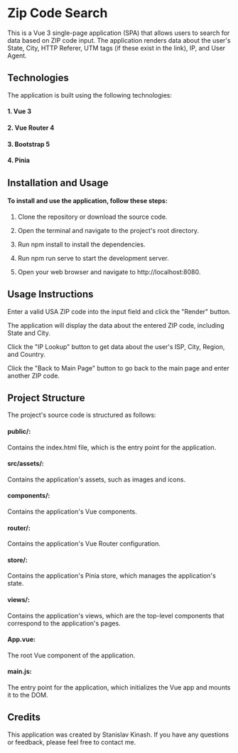 # Zip Code Search
This is a Vue 3 single-page application (SPA) that allows users to search for data based on ZIP code input. The application renders data about the user's State, City, HTTP Referer, UTM tags (if these exist in the link), IP, and User Agent.

## Technologies
The application is built using the following technologies:

#### 1. Vue 3
#### 2. Vue Router 4
#### 3. Bootstrap 5
#### 4. Pinia

## Installation and Usage
#### To install and use the application, follow these steps:

1. Clone the repository or download the source code.

2. Open the terminal and navigate to the project's root directory.

3. Run npm install to install the dependencies.

4. Run npm run serve to start the development server.

5. Open your web browser and navigate to http://localhost:8080.

## Usage Instructions
Enter a valid USA ZIP code into the input field and click the "Render" button.

The application will display the data about the entered ZIP code, including State and City.

Click the "IP Lookup" button to get data about the user's ISP, City, Region, and Country.

Click the "Back to Main Page" button to go back to the main page and enter another ZIP code.

## Project Structure
The project's source code is structured as follows:

#### public/: 
Contains the index.html file, which is the entry point for the application.
#### src/assets/:
Contains the application's assets, such as images and icons.
#### components/:
Contains the application's Vue components.
#### router/:
Contains the application's Vue Router configuration.
#### store/:
Contains the application's Pinia store, which manages the application's state.
#### views/:
Contains the application's views, which are the top-level components that correspond to the application's pages.
#### App.vue:
The root Vue component of the application.
#### main.js:
The entry point for the application, which initializes the Vue app and mounts it to the DOM.

## Credits
This application was created by Stanislav Kinash. If you have any questions or feedback, please feel free to contact me.